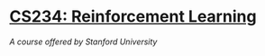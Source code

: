 # [CS234: Reinforcement Learning](http://web.stanford.edu/class/cs234/index.html)
<i>A course offered by Stanford University</i>
